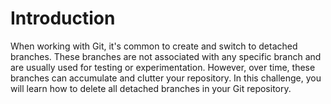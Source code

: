 # Introduction

When working with Git, it's common to create and switch to detached branches. These branches are not associated with any specific branch and are usually used for testing or experimentation. However, over time, these branches can accumulate and clutter your repository. In this challenge, you will learn how to delete all detached branches in your Git repository.
